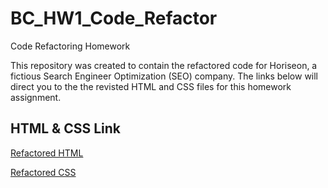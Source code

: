 # BC_HW1_Code_Refactor
Code Refactoring Homework

This repository was created to contain the refactored code for Horiseon, a fictious Search Engineer Optimization (SEO) company. The links below will direct you to the the revisted HTML and CSS files for this homework assignment. 

## HTML & CSS Link 
<a href="https://github.com/02Dade12/BC_HW1_Code_Refactor/blob/main/Homework/Develop/index.html">Refactored HTML</a>
<div>
<a href="https://github.com/02Dade12/BC_HW1_Code_Refactor/blob/main/Homework/Develop/assets/css/style.css">Refactored CSS</a>

